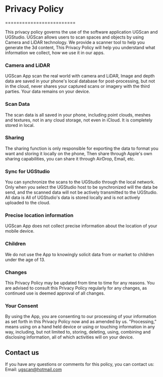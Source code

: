 # Privacy Policy
=========================


This privacy policy governs the use of the software application UGScan and UGStudio. UGScan allows users to scan spaces and objects by using Camera and LiDAR technology. 
We provide a scanner tool to help you generate the 3d content, This Privacy Policy will help you understand what information we collect, how we use it in our apps.


### Camera and LiDAR

UGScan App scan the real world with camera and LiDAR, Image and depth data are saved in your phone's local database for post-processing, but not in the cloud, never shares your captured scans or imagery with the third parties. Your data remains on your device.

### Scan Data
The scan data is all saved in your phone, including point clouds, meshes and textures, not in any cloud storage, not even in iCloud. It is completely stored in local.

### Sharing
The sharing function is only responsible for exporting the data to format you want and storing it locally on the phone, Then share through Apple's own sharing capabilities, you can share it through AirDrop, Email, etc.

### Sync for UGStudio
You can synchronize the scans to the UGStudio through the local network. Only when you select the UGStudio host to be synchronized will the data be send, and the scanned data will not be actively transmitted to the UGStudio.
All data is 
All of UGStudio's data is stored locally and is not actively uploaded to the cloud.

### Precise location information
UGScan App does not collect precise information about the location of your mobile device.

### Children
We do not use the App to knowingly solicit data from or market to children under the age of 13.

### Changes
This Privacy Policy may be updated from time to time for any reasons. You are advised to consult this Privacy Policy regularly for any changes, as continued use is deemed approval of all changes.

### Your Consent
By using the App, you are consenting to our processing of your information as set forth in this Privacy Policy now and as amended by us. "Processing,” means using on a hand held device or using or touching information in any way, including, but not limited to, storing, deleting, using, combining and disclosing information, all of which activities will on your device. 


## Contact us
If you have any questions or comments for this policy, you can contact us:
Email: ugscan@hotmail.com
